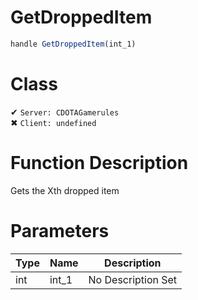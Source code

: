 # GetDroppedItem
```js
handle GetDroppedItem(int_1)
```
# Class
✔ `Server: CDOTAGamerules`  
✖ `Client: undefined`  

# Function Description
Gets the Xth dropped item
# Parameters
Type|Name|Description
--|--|--
int|int_1|No Description Set
